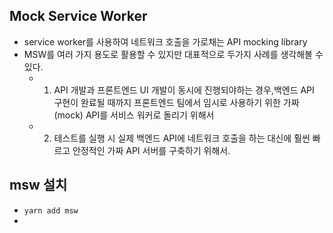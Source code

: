## Mock Service Worker

- service worker를 사용하여 네트워크 호출을 가로채는 API mocking library 
 - MSW를 여러 가지 용도로 활용할 수 있지만 대표적으로 두가지 사례를 생각해볼 수 있다. 
    - 1. API 개발과 프론트엔드 UI 개발이 동시에 진행되야하는 경우,백엔드 API 구현이 완료될 때까지 프론트엔드 팀에서 임시로 사용하기 위한 가짜(mock) API를 서비스 워커로 돌리기 위해서
    - 2.  테스트를 실행 시 실제 백엔드 API에 네트워크 호출을 하는 대신에 훨씬 빠르고 안정적인 가짜 API 서버를 구축하기 위해서.

## msw 설치
- `yarn add msw`
- 